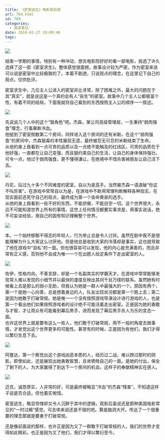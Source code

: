 ```yaml
---
title: 《密室逃生》电影观后感
url: 769.html
id: 769
categories:
  - 阅读笔记
date: 2019-01-27 19:09:48
tags:
---
```


![](https://blog.frytea.com/wp-content/uploads/2019/01/8694a4c27d1ed21b27b68674a06eddc451da3f27.jpg)

结束一学期的事情，特别有一种冲动，想去电影院好好的看一部电影，挑选了许久选择了这一部《密室求生》。整体感觉很震撼，故事设计较为严密，作为密室来说可以说是密室中比较极致的了。本着不剧透，只说观点的理念，在这里记下自己的观点，仅供批评。

密室求生中，几位主人公进入的密室非比寻常，除了困难之外，最大的问题在于其“真实”，就是说这是一个真的会有人“丧生”的密室。故事中几个主人公都极富个性，有着不同的结局，下面我就将自己看到的东西按照主人公的顺序一一叙述。

![](https://blog.frytea.com/wp-content/uploads/2019/01/b999a9014c086e06f1bc2ccd0f087bf40ad1cb24.jpg)

先说说几个人中的这个“狠角色”吧。杰森，某公司高级管理层，一生秉持“弱肉强食”理念，行事果断冷血。  
他挺到了密室倒数第二个房间，同样进入这个房间的还有米勒，在这个“弱肉强食”的房间中，杰森狠毒的本性展现无遗，最终被忍无可忍的米勒结束了生命。  
从他的身上我看到一点可贵的品质以及一点绝不能触及的红线区。可贵的品质在于他好强，一直都在让自己变强，而且狠约束自己的生活，让自己的身体保持强壮。可令一点，他过于弱肉强食，更不懂得谦让，在绝境中不惜杀害掉朋友让自己活下去。  

![](https://blog.frytea.com/wp-content/uploads/2019/01/0F2D81BC-2C73-4BFD-BF06-CD87796C0487.jpeg)

丹尼，玩过九十多个不同难度的密室，自以为是高手。当然被杰森一语道破“你这不叫厉害”。在游戏中常常自以为是，在游戏中不断用常理判断解释各种现实，在现实面前还死守自己的观点，最终成为第一个丧命黄泉的选手。  
从他的身上我看到一些不好的东西，不能骄傲，不能目空一切。这个世界很大，永远不可能知道世界上所有的事情，这世上任何情况都要实事求是，用事实说话，绝不可妄谈经验，用自己的固有知识理解整个世界。

![](https://blog.frytea.com/wp-content/uploads/2019/01/b3119313b07eca80424e3a169b2397dda04483f3.jpg)

本。一个始终郁郁不得志的年轻人，行为举止总是令人讨厌。虽然在剧中我不是很能理解为什么大家这么讨厌他。但是他总是收到大家的冷落却是事实，这也就导致了他在游戏中“自私”的一面。但也很容易可以发现，他的内心是充满善的，而且非常有正义感，否则他不会成为唯一一个在出题人给定条件下走出密室的人。

![](https://blog.frytea.com/wp-content/uploads/2019/01/p2497235978.jpg)

佐伊，性格内向，不善言辞，却是一个名副其实的学霸天才。在游戏中常常能够发现常人难以发现的小细节并以最快的速度反映出其间千丝万缕的联系。虽然她有时候看上去是那么的弱小无助，但我认为她是一群人中最强大的一个。原因有两个，第一个是她一心向善，总是想着身边的人，队友出现状况都是第一个跑上去；第二是因为她敢于打破常规。她是唯一一个没有按照游戏导演设计进行游戏的人，也是第一个看出他们如果按照游戏者的设计绝不可能活着走出密室。正是因为她的勇敢与才智，才让观众有可能看到幕后黑手，进而发现了幕后黑手杀人为乐的变态一面。  
也许这世界上就是要有这么一些人，他们敢于打破常规，用不一般的角度去做事情，才发觉出这个世界更多的可能性。甚至有的时候，正是因为有他们，我们才得以繁衍生息下去。

![](https://blog.frytea.com/wp-content/uploads/2019/01/63d9f2d3572c11df21201c8f692762d0f603c2ad.jpg)

阿曼达，第一个察觉出这个游戏凶恶本质的人，经历过二战，难以跨过那时的阴影。即使如此，还是展现出她勇敢智慧，且肯牺牲自己的一面。是她的付出，保全了剩下的人，为大家赢得了到达下一个房间的机会。这样子的奉献精神实在感人。

![](https://blog.frytea.com/wp-content/uploads/2019/01/p27300.jpg)

迈克，诚恳厚实，人非常的好，可是最终被略显“冷血”的杰森“残害”。不知道这样子说是否合适，但也着实惋惜。

密室逃生，略显惊悚却又令人沉醉于其中的逻辑，观影后虽说还是那种美国电影常见的“一时过瘾”感觉，可总体来说还是不错的吧。算是脑洞大开。传达了一个很重要的理念那就是要勇于打破常规。

还是像前面说的那样，也许正是因为又了一群敢于打破常规的人，我们的世界才变得如此精彩。也正是因为又了他们，我们才得以繁衍至今。